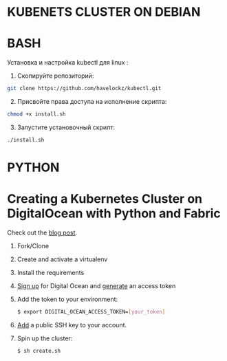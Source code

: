 # KUBENETS CLUSTER ON DEBIAN
# BASH
Установка и настройка kubectl для linux :


1) Скопируйте репозиторий:
```sh
git clone https://github.com/havelockz/kubectl.git
```


2) Присвойте права доступа на исполнение скрипта:
```sh
chmod +x install.sh
```


3) Запустите установочный скрипт:
```sh
./install.sh
```
# PYTHON
# Creating a Kubernetes Cluster on DigitalOcean with Python and Fabric

Check out the [blog post](https://testdriven.io/creating-a-kubernetes-cluster-on-digitalocean).

1. Fork/Clone

2. Create and activate a virtualenv

3. Install the requirements

4. [Sign up](https://m.do.co/c/d8f211a4b4c2) for Digital Ocean and [generate](https://www.digitalocean.com/docs/apis-clis/api/) an access token

5. Add the token to your environment:

    ```sh
    $ export DIGITAL_OCEAN_ACCESS_TOKEN=[your_token]
    ```

5. [Add](https://www.digitalocean.com/docs/droplets/how-to/add-ssh-keys/to-account/) a public SSH key to your account.

6. Spin up the cluster:

    ```sh
    $ sh create.sh
    ```
